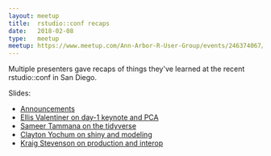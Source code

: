 ```yaml
---
layout: meetup
title:  rstudio::conf recaps
date:   2018-02-08
type:   meetup
meetup: https://www.meetup.com/Ann-Arbor-R-User-Group/events/246374067/
---
```


Multiple presenters gave recaps of things they've learned at the recent rstudio::conf in San Diego.

Slides:
- [Announcements](https://cdn.rawgit.com/AnnArborRUserGroup/Presentations/d8ad1771f0ddcca6449dc24bfdb0b478306dc408/2018-02/announcements/announcements.html)
- [Ellis Valentiner on day-1 keynote and PCA](https://cdn.rawgit.com/AnnArborRUserGroup/Presentations/d8ad1771f0ddcca6449dc24bfdb0b478306dc408/2018-02/ellis/slides.html)
- [Sameer Tammana on the tidyverse](https://cdn.rawgit.com/sameer-t/rstudio_conf_tidy/7e33b7ccf6b010fbd230893976d471843743ec49/rstudio_conf_tidydeck.html)
- [Clayton Yochum on shiny and modeling](https://cdn.rawgit.com/ClaytonJY/rstudioconf-2018-recaps/94105df3269fd8934547b85521909e0c3564eb5b/aarug/aarug.html)
- [Kraig Stevenson on production and interop](https://cdn.rawgit.com/AnnArborRUserGroup/Presentations/d8ad1771f0ddcca6449dc24bfdb0b478306dc408/2018-02/prod-interop/rstudio-conf-2018-prod-interop.html)



